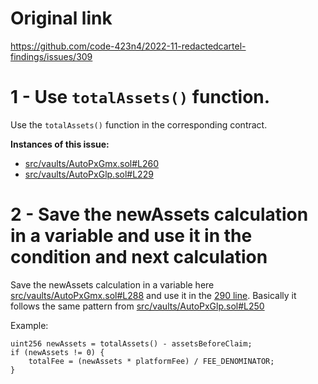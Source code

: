 # Original link
https://github.com/code-423n4/2022-11-redactedcartel-findings/issues/309

1 - Use ```totalAssets()``` function.
==

Use the ```totalAssets()``` function in the corresponding contract.

**Instances of this issue:**
- [src/vaults/AutoPxGmx.sol#L260](https://github.com/code-423n4/2022-11-redactedcartel/blob/03b71a8d395c02324cb9fdaf92401357da5b19d1/src/vaults/AutoPxGmx.sol#L260)
- [src/vaults/AutoPxGlp.sol#L229](https://github.com/code-423n4/2022-11-redactedcartel/blob/03b71a8d395c02324cb9fdaf92401357da5b19d1/src/vaults/AutoPxGlp.sol#L229)

2 - Save the newAssets calculation in a variable and use it in the condition and next calculation
==

Save the newAssets calculation in a variable here [src/vaults/AutoPxGmx.sol#L288](https://github.com/code-423n4/2022-11-redactedcartel/blob/03b71a8d395c02324cb9fdaf92401357da5b19d1/src/vaults/AutoPxGmx.sol#L288) and use it in the [290 line](https://github.com/code-423n4/2022-11-redactedcartel/blob/03b71a8d395c02324cb9fdaf92401357da5b19d1/src/vaults/AutoPxGmx.sol#L290). Basically it follows the same pattern from [src/vaults/AutoPxGlp.sol#L250](https://github.com/code-423n4/2022-11-redactedcartel/blob/03b71a8d395c02324cb9fdaf92401357da5b19d1/src/vaults/AutoPxGlp.sol#L250)

Example:

```solidity
uint256 newAssets = totalAssets() - assetsBeforeClaim;
if (newAssets != 0) {
	totalFee = (newAssets * platformFee) / FEE_DENOMINATOR;
}
```
